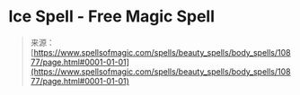 <!--yml
category: 未分类
date: 2024-06-12 18:47:43
-->

# Ice Spell - Free Magic Spell

> 来源：[https://www.spellsofmagic.com/spells/beauty_spells/body_spells/10877/page.html#0001-01-01](https://www.spellsofmagic.com/spells/beauty_spells/body_spells/10877/page.html#0001-01-01)